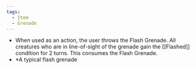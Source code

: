 ```yaml
---
tags:
  - Item
  - Grenade
---
```

- When used as an action, the user throws the Flash Grenade. All creatures who are in line-of-sight of the grenade gain the [[Flashed]] condition for 2 turns. This consumes the Flash Grenade.
- *A typical flash grenade